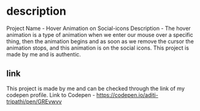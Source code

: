 # description
Project Name - Hover Animation on Social-icons
Description - The hover animation is a type of animation when we enter our mouse over a specific thing, then the animation begins and as soon as we remove the cursor the animation stops, and this animation is on the social icons. This project is made by me and is authentic.

## link
This project is made by me and can be checked through the link of my codepen profile.
Link to Codepen - https://codepen.io/aditi-tripathi/pen/GREvwvv